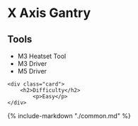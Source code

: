 # X Axis Gantry

<div class="grid">
    <div class="card">
        <h2>Tools</h2>
            <ul>
                <li>M3 Heatset Tool</li> <!-- TODO do we want to call out that it's not included? -->
                <li>M3 Driver</li> <!-- first seen slide 89  -->
                <li>M5 Driver</li> <!-- first seen slide 87 -->
            </ul>
    </div>

    <div class="card">
        <h2>Difficulty</h2>
            <p>Easy</p>
    </div>
</div>

{%
   include-markdown "./common.md"
%}

<script>
  queueRenderPage(12);
</script>